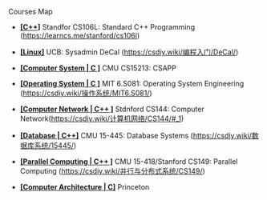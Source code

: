 Courses Map

- **<u>[C++</u>]** Standfor CS106L: Standard C++ Programming (https://learncs.me/stanford/cs106l)

- **<u>[Linux]</u>** UCB: Sysadmin DeCal (https://csdiy.wiki/编程入门/DeCal/)
- **<u>[Computer System | C ]</u>** CMU CS15213: CSAPP
- **<u>[Operating System | C ]</u>** MIT 6.S081: Operating System Engineering (https://csdiy.wiki/操作系统/MIT6.S081/)
- **<u>[Computer Network | C++ ]</u>** Stdnford CS144: Computer Network(https://csdiy.wiki/计算机网络/CS144/#_1)
- **<u>[Database | C++]</u>** CMU 15-445: Database Systems (https://csdiy.wiki/数据库系统/15445/)
- **<u>[Parallel Computing | C++ ]</u>** CMU 15-418/Stanford CS149: Parallel Computing (https://csdiy.wiki/并行与分布式系统/CS149/)

- **<u>[Computer Architecture | C]</u>** Princeton